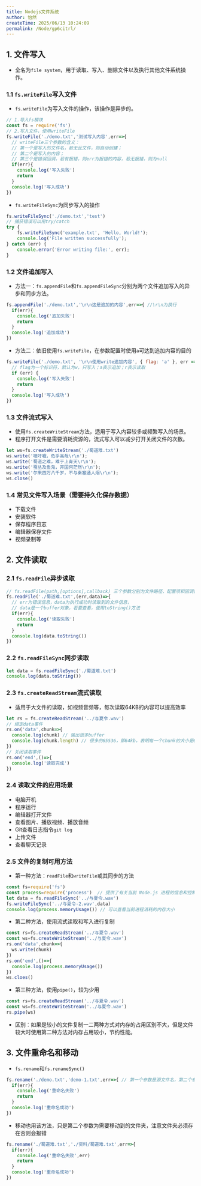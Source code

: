 ```yaml
---
title: Nodejs文件系统
author: 怡然
createTime: 2025/06/13 10:24:09
permalink: /Node/gp6citrl/
---
```


## 1. 文件写入
- 全名为`file system`，用于读取、写入、删除文件以及执行其他文件系统操作。

### 1.1 `fs.writeFile`写入文件
- `fs.writeFile`为写入文件的操作，该操作是异步的。
```js
// 1.导入fs模块
const fs = require('fs')
// 2.写入文件，使用writeFile
fs.writeFile('./demo.txt','测试写入内容',err=>{
  // writeFile三个参数的含义：
  // 第一个是写入的文件名，若无此文件，则自动创建；
  // 第二个是写入的内容；
  // 第三个是错误回调，若有报错，则err为报错的内容，若无报错，则为null
  if(err){
    console.log('写入失败')
    return
  }
  console.log('写入成功')
})
```

- `fs.writeFileSync`为同步写入的操作
```js
fs.writeFileSync('./demo.txt','test')
// 捕获错误可以用try/catch
try {
    fs.writeFileSync('example.txt', 'Hello, World!');
    console.log('File written successfully');
} catch (err) {
    console.error('Error writing file:', err);
}
```

### 1.2 文件追加写入
- 方法一：`fs.appendFile`和`fs.appendFileSync`分别为两个文件追加写入的异步和同步方法。
  
```js 
fs.appendFile('./demo.txt','\r\n这是追加的内容',err=>{ //\r\n为换行
  if(err){
    console.log('追加失败')
    return 
  }
  console.log('追加成功')
})
```

- 方法二：依旧使用`fs.writeFile`，在参数配置时使用`a`可达到追加内容的目的

```js
fs.writeFile('./demo.txt', '\r\n使用write追加内容', { flag: 'a' }, err => {
  // flag为一个标识符，默认为w，只写入；a表示追加；r表示读取
  if (err) {
    console.log('写入失败')
    return
  }
  console.log('写入成功')
})
```

### 1.3 文件流式写入
- 使用`fs.createWriteStream`方法，适用于写入内容较多或频繁写入的场景。
- 程序打开文件是需要消耗资源的，流式写入可以减少打开关闭文件的次数。

```js
let ws=fs.createWriteStream('./蜀道难.txt')
ws.write('噫吁嚱，危乎高哉\r\n');
ws.write('蜀道之难，难于上青天\r\n');
ws.write('蚕丛及鱼凫，开国何茫然\r\n');
ws.write('尔来四万八千岁，不与秦塞通人烟\r\n');
ws.close()
```

### 1.4 常见文件写入场景（需要持久化保存数据）
- 下载文件
- 安装软件
- 保存程序日志
- 编辑器保存文件
- 视频录制等

## 2. 文件读取
### 2.1 `fs.readFile`异步读取
```js
// fs.readFile(path,[options],callback) 三个参数分别为文件路径，配置项和回调函数
fs.readFile('./蜀道难.txt',(err,data)=>{
  // err为错误信息，data为执行成功时读取到的文件信息，
  // data是一个buffer对象，若要查看，使用toString()方法
  if(err){
    console.log('读取失败')
    return 
  }
  console.log(data.toString())
})
```

### 2.2 `fs.readFileSync`同步读取
```js
let data = fs.readFileSync('./蜀道难.txt')
console.log(data.toString())
```

### 2.3 `fs.createReadStream`流式读取
- 适用于大文件的读取，如视频音频等，每次读取64KB的内容可以提高效率

```js
let rs = fs.createReadStream('../与夏令.wav')
// 绑定data事件
rs.on('data',chunk=>{
  console.log(chunk) // 输出很多buffer
  console.log(chunk.length) // 很多的65536，即64kb，表明每一个chunk的大小是64KB
})
// 关闭读取事件
rs.on('end',()=>{
  console.log('读取完成')
})
```

### 2.4 读取文件的应用场景
- 电脑开机
- 程序运行
- 编辑器打开文件
- 查看图片、播放视频、播放音频
- Git查看日志指令`git log`
- 上传文件
- 查看聊天记录

### 2.5 文件的复制可用方法
- 第一种方法：`readFile`和`writeFile`或其同步的方法

```js
const fs=require('fs')
const process=require('process')  // 提供了有关当前 Node.js 进程的信息和控制方法
let data = fs.readFileSync('../与夏令.wav')
fs.writeFileSync('../与夏令-2.wav',data)
console.log(process.memoryUsage()) // 可以查看当前进程消耗的内存大小
```

- 第二种方法，使用流式读取和写入进行复制

```js
const rs=fs.createReadStream('../与夏令.wav')
const ws=fs.createWriteStream('../与夏令.wav')
rs.on('data',chunk=>{
  ws.write(chunk)
})
rs.on('end',()=>{
  console.log(process.memoryUsage())
})
ws.cloes()
```

- 第三种方法，使用`pipe()`，较为少用

```js
const rs=fs.createReadStream('../与夏令.wav')
const ws=fs.createWriteStream('../与夏令.wav')
rs.pipe(ws)
```

- 区别：如果是较小的文件复制一二两种方式对内存的占用区别不大，但是文件较大时使用第二种方法对内存占用较小，节约性能。

## 3. 文件重命名和移动
- `fs.rename`和`fs.renameSync()`

```js
fs.rename('./demo.txt','demo-1.txt',err=>{ // 第一个参数是源文件名，第二个参数是重命名
  if(err){
    console.log('重命名失败')
    return
  }
  console.log('重命名成功')
})
```

- 移动也用该方法，只是第二个参数为需要移动到的文件夹，注意文件夹必须存在否则会报错
  
```js
fs.rename('./蜀道难.txt','./资料/蜀道难.txt',err=>{
  if(err){
    console.log('重命名失败',err)
    return
  }
  console.log('重命名成功')
})
```